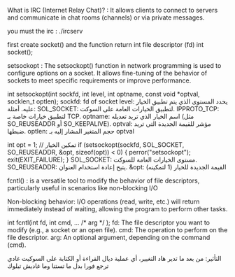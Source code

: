 What is IRC (Internet Relay Chat)? :
    It allows clients to connect to servers and communicate in chat rooms (channels) or via private messages.

you must the irc : ./ircserv <port> <password>

first create socket() and the function return int file descriptor (fd)
int socket();



setsockopt :
    The setsockopt() function in network programming is used to configure options on a socket.
It allows fine-tuning of the behavior of sockets to meet specific requirements or improve performance.

int setsockopt(int sockfd, int level, int optname, const void *optval, socklen_t optlen);
    sockfd: fd of socket
    level: يحدد المستوى الذي يتم تطبيق الخيار عليه. أمثلة: SOL_SOCKET: لتطبيق الخيارات العامة على السوكت.
IPPROTO_TCP: لتطبيق خيارات خاصة بـ TCP.
    optname: اسم الخيار الذي تريد تعديله (مثل SO_REUSEADDR أو SO_KEEPALIVE).
    optval: مؤشر للقيمة الجديدة التي تريد ضبطها.
    optlen: حجم المتغير المشار إليه بـ optval

int opt = 1; // تمكين الخيار
if (setsockopt(sockfd, SOL_SOCKET, SO_REUSEADDR, &opt, sizeof(opt)) < 0) {
    perror("setsockopt");
    exit(EXIT_FAILURE);
}
SOL_SOCKET: مستوى الخيارات العامة للسوكت.
SO_REUSEADDR: يتيح إعادة استخدام العنوان.
&opt: القيمة الجديدة للخيار (1 لتمكينه)


fcntl() :
     is a versatile tool to modify the behavior of file descriptors, particularly useful in scenarios like non-blocking I/O

Non-blocking behavior: I/O operations (read, write, etc.) will return immediately instead of waiting,
allowing the program to perform other tasks.

int fcntl(int fd, int cmd, ... /* arg */ );
    fd: The file descriptor you want to modify (e.g., a socket or an open file).
    cmd: The operation to perform on the file descriptor.
    arg: An optional argument, depending on the command (cmd).


التأثير: من بعد ما تدير هاد التغيير، أي عملية ديال القراءة أو الكتابة على السوكيت غادي ترجع فورا بدل ما تستنا وما غاديش تبلوك
